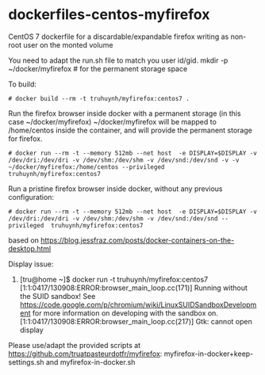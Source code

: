 dockerfiles-centos-myfirefox
============================

CentOS 7 dockerfile for a discardable/expandable firefox writing as non-root user on the monted volume

You need to adapt the run.sh file to match you user id/gid.
mkdir -p ~/docker/myfirefox # for the permanent storage space

To build:

    # docker build --rm -t truhuynh/myfirefox:centos7 .

Run the firefox browser inside docker with a permanent storage (in this case ~/docker/myfirefox)
~/docker/myfirefox will be mapped to /home/centos inside the container, and will provide the permanent storage for firefox.

    # docker run --rm -t --memory 512mb --net host  -e DISPLAY=$DISPLAY -v /dev/dri:/dev/dri -v /dev/shm:/dev/shm -v /dev/snd:/dev/snd -v -v ~/docker/myfirefox:/home/centos --privileged  truhuynh/myfirefox:centos7 

Run a pristine firefox browser inside docker, without any previous configuration:

    # docker run --rm -t --memory 512mb --net host  -e DISPLAY=$DISPLAY -v /dev/dri:/dev/dri -v /dev/shm:/dev/shm -v /dev/snd:/dev/snd --privileged  truhuynh/myfirefox:centos7 

based on https://blog.jessfraz.com/posts/docker-containers-on-the-desktop.html


Display issue: 
1) [tru@home ~]$ docker run -t truhuynh/myfirefox:centos7
[1:1:0417/130908:ERROR:browser_main_loop.cc(171)] Running without the SUID sandbox! See https://code.google.com/p/chromium/wiki/LinuxSUIDSandboxDevelopment for more information on developing with the sandbox on.
[1:1:0417/130908:ERROR:browser_main_loop.cc(217)] Gtk: cannot open display

Please use/adapt the provided scripts at https://github.com/truatpasteurdotfr/myfirefox:
myfirefox-in-docker+keep-settings.sh and myfirefox-in-docker.sh 


